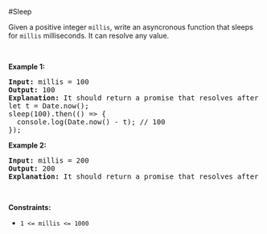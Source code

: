 #Sleep
<p>Given a positive integer <code>millis</code>, write an asyncronous function that sleeps for <code>millis</code> milliseconds. It can resolve any value.</p>
<p> </p>
<p><strong class="example">Example 1:</strong></p>
<pre><strong>Input:</strong> millis = 100
<strong>Output:</strong> 100
<strong>Explanation:</strong> It should return a promise that resolves after 100ms.
let t = Date.now();
sleep(100).then(() =&gt; {
  console.log(Date.now() - t); // 100
});
</pre>
<p><strong class="example">Example 2:</strong></p>
<pre><strong>Input:</strong> millis = 200
<strong>Output:</strong> 200
<strong>Explanation:</strong> It should return a promise that resolves after 200ms.
</pre>
<p> </p>
<p><strong>Constraints:</strong></p>
<ul>
<li><code>1 &lt;= millis &lt;= 1000</code></li>
</ul>
